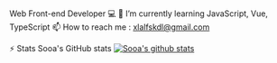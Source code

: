 Web Front-end Developer 💻
🌱 I’m currently learning JavaScript, Vue, TypeScript
📫 How to reach me : xlalfskdl@gmail.com

⚡ Stats
Sooa's GitHub stats
  [![Sooa's github stats](https://github-readme-stats.vercel.app/api?username=irissooa)](https://github.com/irissooa/github-readme-stats)
